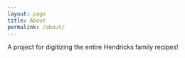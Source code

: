 ```yaml
---
layout: page
title: About
permalink: /about/
---
```


A project for digitizing the entire Hendricks family recipes!
